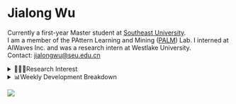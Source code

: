 #  Jialong Wu

Currently a first-year Master student at [Southeast University](https://www.seu.edu.cn/english/).<br>
I am a member of the PAttern Learning and Mining ([PALM](http://palm.seu.edu.cn/home.html)) Lab. I interned at AIWaves Inc. and was a research intern at Westlake University.<br>
Contact: jialongwu@seu.edu.cn
<details><summary>👨🏻‍💻Research Interest</summary>
My current research interests primarily encompass three aspects:

- Exploring the **synergies** between large-scale and small-scale models.
- Investigating the <strong>personalization and interactive</strong> abilities of LLMs.
- Utilizing  <strong>causal inference</strong>  to mitigate bias in conventional NLP tasks.

Recent works:
[Constituency Parsing using LLMs](https://arxiv.org/pdf/2310.19462.pdf), [Agents](https://arxiv.org/pdf/2309.07870.pdf)
</details>

<details><summary>📊Weekly Development Breakdown</summary>

<!--START_SECTION:waka-->

```txt
From: 14 February 2024 - To: 21 February 2024

Total Time: 8 hrs 15 mins

Python       2 hrs 46 mins   ████████▒░░░░░░░░░░░░░░░░   33.70 %
Other        2 hrs 8 mins    ██████▓░░░░░░░░░░░░░░░░░░   26.00 %
Bash         1 hr 57 mins    ██████░░░░░░░░░░░░░░░░░░░   23.68 %
CSV          24 mins         █▒░░░░░░░░░░░░░░░░░░░░░░░   05.03 %
Text         23 mins         █▒░░░░░░░░░░░░░░░░░░░░░░░   04.83 %
```

<!--END_SECTION:waka-->

[![wakatime](https://wakatime.com/badge/user/c6720b29-9431-4a60-bc9d-e1fb2b6bd65f.svg)](https://wakatime.com/@c6720b29-9431-4a60-bc9d-e1fb2b6bd65f)
</details>

![](https://komarev.com/ghpvc/?username=callanwu)
